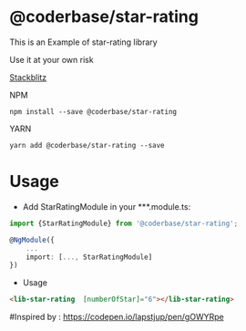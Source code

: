 # @coderbase/star-rating
This is an Example of star-rating library 

Use it at your own risk 


[Stackblitz](https://stackblitz.com/edit/angular-star-rating-library-usage) 


NPM

    npm install --save @coderbase/star-rating

YARN

    yarn add @coderbase/star-rating --save


# Usage


* Add StarRatingModule in your ***.module.ts:
```typeScript
import {StarRatingModule} from '@coderbase/star-rating';

@NgModule({
    ...
    import: [..., StarRatingModule]
})
```

* Usage
```html  
<lib-star-rating  [numberOfStar]="6"></lib-star-rating>
```



#Inspired by :
https://codepen.io/lapstjup/pen/gOWYRpe



